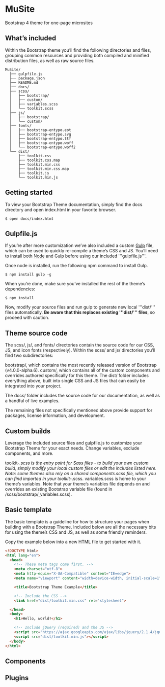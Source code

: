 # MuSite
 Bootstrap 4 theme for one-page microsites

## What’s included

Within the Bootstrap theme you’ll find the following directories and files, grouping common resources and providing both compiled and minified distribution files, as well as raw source files.

```
MuSite/
  ├── gulpfile.js
  ├── package.json
  ├── README.md
  ├── docs/
  ├── scss/
  │   ├── bootstrap/
  │   ├── custom/
  │   ├── variables.scss
  │   └── toolkit.scss
  ├── js/
  │   ├── bootstrap/
  │   └── custom/
  ├── fonts/
  │   ├── bootstrap-entypo.eot
  │   ├── bootstrap-entypo.svg
  │   ├── bootstrap-entypo.ttf
  │   ├── bootstrap-entypo.woff
  │   └── bootstrap-entypo.woff2
  └── dist/
      ├── toolkit.css
      ├── toolkit.css.map
      ├── toolkit.min.css
      ├── toolkit.min.css.map
      ├── toolkit.js
      └── toolkit.min.js
```

## Getting started

To view your Bootstrap Theme documentation, simply find the docs directory and open index.html in your favorite browser.

```Shell
$ open docs/index.html
```

## Gulpfile.js

If you’re after more customization we’ve also included a custom [Gulp](http://gulpjs.com/) file, which can be used to quickly re-compile a theme’s CSS and JS. You’ll need to install both [Node](https://nodejs.org/en/download/) and Gulp before using our included '''gulpfile.js'''.

Once node is installed, run the following npm command to install Gulp.

```Shell
$ npm install gulp -g
```

When you’re done, make sure you’ve installed the rest of the theme’s dependencies:

```Shell
$ npm install
```

Now, modify your source files and run gulp to generate new local '''dist/''' files automatically. **Be aware that this replaces existing '''dist/''' files**, so proceed with caution.

## Theme source code

The scss/, js/, and fonts/ directories contain the source code for our CSS, JS, and icon fonts (respectively). Within the scss/ and js/ directories you’ll find two subdirectories:

bootstrap/, which contains the most recently released version of Bootstrap (v4.0.0-alpha.6).
custom/, which contains all of the custom components and overrides authored specifically for this theme.
The dist/ folder includes everything above, built into single CSS and JS files that can easily be integrated into your project.

The docs/ folder includes the source code for our documentation, as well as a handful of live examples.

The remaining files not specifically mentioned above provide support for packages, license information, and development.

## Custom builds

Leverage the included source files and gulpfile.js to customize your Bootstrap Theme for your exact needs. Change variables, exclude components, and more.

toolkit-*.scss is the entry point for Sass files - to build your own custom build, simply modify your local custom files or edit the includes listed here. Note: some themes also rely on a shared components.scss file, which you can find imported in your toolkit-*.scss.
variables.scss is home to your theme’s variables. Note that your theme’s variables file depends on and overrides an existing Bootstrap variable file (found in /scss/bootstrap/_variables.scss).

## Basic template

The basic template is a guideline for how to structure your pages when building with a Bootstrap Theme. Included below are all the necessary bits for using the theme’s CSS and JS, as well as some friendly reminders.

Copy the example below into a new HTML file to get started with it.

```HTML
<!DOCTYPE html>
<html lang="en">
  <head>
    <!-- These meta tags come first. -->
    <meta charset="utf-8">
    <meta http-equiv="X-UA-Compatible" content="IE=edge">
    <meta name="viewport" content="width=device-width, initial-scale=1">

    <title>Bootstrap Theme Example</title>

    <!-- Include the CSS -->
    <link href="dist/toolkit.min.css" rel="stylesheet">

  </head>
  <body>
    <h1>Hello, world!</h1>

    <!-- Include jQuery (required) and the JS -->
    <script src="https://ajax.googleapis.com/ajax/libs/jquery/2.1.4/jquery.min.js"></script>
    <script src="dist/toolkit.min.js"></script>
  </body>
</html>
```

## Components

## Plugins
